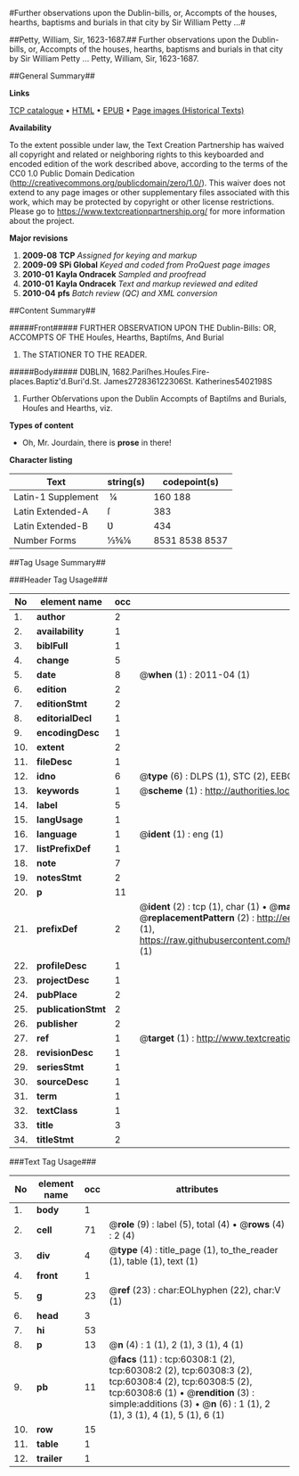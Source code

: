#Further observations upon the Dublin-bills, or, Accompts of the houses, hearths, baptisms and burials in that city by Sir William Petty ...#

##Petty, William, Sir, 1623-1687.##
Further observations upon the Dublin-bills, or, Accompts of the houses, hearths, baptisms and burials in that city by Sir William Petty ...
Petty, William, Sir, 1623-1687.

##General Summary##

**Links**

[TCP catalogue](http://www.ota.ox.ac.uk/tcp/)  • 
[HTML](http://tei.it.ox.ac.uk/tcp/Texts-HTML/free/A54/A54616.html)  • 
[EPUB](http://tei.it.ox.ac.uk/tcp/Texts-EPUB/free/A54/A54616.epub) • 
[Page images (Historical Texts)](https://historicaltexts.jisc.ac.uk/eebo-12363202e)

**Availability**

To the extent possible under law, the Text Creation Partnership has waived all copyright and related or neighboring rights to this keyboarded and encoded edition of the work described above, according to the terms of the CC0 1.0 Public Domain Dedication (http://creativecommons.org/publicdomain/zero/1.0/). This waiver does not extend to any page images or other supplementary files associated with this work, which may be protected by copyright or other license restrictions. Please go to https://www.textcreationpartnership.org/ for more information about the project.

**Major revisions**

1. __2009-08__ __TCP__ *Assigned for keying and markup*
1. __2009-09__ __SPi Global__ *Keyed and coded from ProQuest page images*
1. __2010-01__ __Kayla Ondracek__ *Sampled and proofread*
1. __2010-01__ __Kayla Ondracek__ *Text and markup reviewed and edited*
1. __2010-04__ __pfs__ *Batch review (QC) and XML conversion*

##Content Summary##

#####Front#####
FURTHER OBSERVATION UPON THE Dublin-Bills: OR, ACCOMPTS OF THE Houſes, Hearths, Baptiſms, And Burial
1. The STATIONER TO THE READER.

#####Body#####
DƲBLIN, 1682.Pariſhes.Houſes.Fire-places.Baptiz'd.Buri'd.St. James272836122306St. Katherines5402198S
1. Further Obſervations upon the Dublin Accompts of Baptiſms and Burials, Houſes and Hearths, viz.

**Types of content**

  * Oh, Mr. Jourdain, there is **prose** in there!

**Character listing**


|Text|string(s)|codepoint(s)|
|---|---|---|
|Latin-1 Supplement| ¼|160 188|
|Latin Extended-A|ſ|383|
|Latin Extended-B|Ʋ|434|
|Number Forms|⅓⅚⅙|8531 8538 8537|

##Tag Usage Summary##

###Header Tag Usage###

|No|element name|occ|attributes|
|---|---|---|---|
|1.|__author__|2||
|2.|__availability__|1||
|3.|__biblFull__|1||
|4.|__change__|5||
|5.|__date__|8| @__when__ (1) : 2011-04 (1)|
|6.|__edition__|2||
|7.|__editionStmt__|2||
|8.|__editorialDecl__|1||
|9.|__encodingDesc__|1||
|10.|__extent__|2||
|11.|__fileDesc__|1||
|12.|__idno__|6| @__type__ (6) : DLPS (1), STC (2), EEBO-CITATION (1), OCLC (1), VID (1)|
|13.|__keywords__|1| @__scheme__ (1) : http://authorities.loc.gov/ (1)|
|14.|__label__|5||
|15.|__langUsage__|1||
|16.|__language__|1| @__ident__ (1) : eng (1)|
|17.|__listPrefixDef__|1||
|18.|__note__|7||
|19.|__notesStmt__|2||
|20.|__p__|11||
|21.|__prefixDef__|2| @__ident__ (2) : tcp (1), char (1)  •  @__matchPattern__ (2) : ([0-9\-]+):([0-9IVX]+) (1), (.+) (1)  •  @__replacementPattern__ (2) : http://eebo.chadwyck.com/downloadtiff?vid=$1&page=$2 (1), https://raw.githubusercontent.com/textcreationpartnership/Texts/master/tcpchars.xml#$1 (1)|
|22.|__profileDesc__|1||
|23.|__projectDesc__|1||
|24.|__pubPlace__|2||
|25.|__publicationStmt__|2||
|26.|__publisher__|2||
|27.|__ref__|1| @__target__ (1) : http://www.textcreationpartnership.org/docs/. (1)|
|28.|__revisionDesc__|1||
|29.|__seriesStmt__|1||
|30.|__sourceDesc__|1||
|31.|__term__|1||
|32.|__textClass__|1||
|33.|__title__|3||
|34.|__titleStmt__|2||


###Text Tag Usage###

|No|element name|occ|attributes|
|---|---|---|---|
|1.|__body__|1||
|2.|__cell__|71| @__role__ (9) : label (5), total (4)  •  @__rows__ (4) : 2 (4)|
|3.|__div__|4| @__type__ (4) : title_page (1), to_the_reader (1), table (1), text (1)|
|4.|__front__|1||
|5.|__g__|23| @__ref__ (23) : char:EOLhyphen (22), char:V (1)|
|6.|__head__|3||
|7.|__hi__|53||
|8.|__p__|13| @__n__ (4) : 1 (1), 2 (1), 3 (1), 4 (1)|
|9.|__pb__|11| @__facs__ (11) : tcp:60308:1 (2), tcp:60308:2 (2), tcp:60308:3 (2), tcp:60308:4 (2), tcp:60308:5 (2), tcp:60308:6 (1)  •  @__rendition__ (3) : simple:additions (3)  •  @__n__ (6) : 1 (1), 2 (1), 3 (1), 4 (1), 5 (1), 6 (1)|
|10.|__row__|15||
|11.|__table__|1||
|12.|__trailer__|1||
